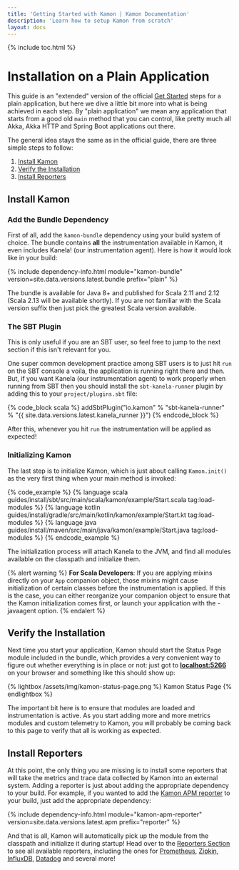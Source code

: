 ```yaml
---
title: 'Getting Started with Kamon | Kamon Documentation'
description: 'Learn how to setup Kamon from scratch'
layout: docs
---
```


{% include toc.html %}

Installation on a Plain Application
===================================

This guide is an "extended" version of the official [Get Started][get-started] steps for a plain application, but here we
dive a little bit more into what is being achieved in each step. By "plain application" we mean any application that
starts from a good old `main` method that you can control, like pretty much all Akka, Akka HTTP and Spring Boot
applications out there.

The general idea stays the same as in the official guide, there are three simple steps to follow:
  1. [Install Kamon](#install-kamon)
  2. [Verify the Installation](#verify-the-installation)
  2. [Install Reporters](#install-reporters)


Install Kamon
-------------

### Add the Bundle Dependency

First of all, add the `kamon-bundle` dependency using your build system of choice. The bundle contains **all** the
instrumentation available in Kamon, it even includes Kanela! (our instrumentation agent). Here is how it would look like
in your build:

{% include dependency-info.html module="kamon-bundle" version=site.data.versions.latest.bundle prefix="plain" %}

The bundle is available for Java 8+ and published for Scala 2.11 and 2.12 (Scala 2.13 will be available shortly). If you
are not familiar with the Scala version suffix then just pick the greatest Scala version available.

### The SBT Plugin

This is only useful if you are an SBT user, so feel free to jump to the next section if this isn't relevant for you.

One super common development practice among SBT users is to just hit `run` on the SBT console a voila, the application
is running right there and then. But, if you want Kanela (our instrumentation agent) to work properly when running from
SBT then you should install the `sbt-kanela-runner` plugin by adding this to your `project/plugins.sbt` file:

{% code_block scala %}
addSbtPlugin("io.kamon" % "sbt-kanela-runner" % "{{ site.data.versions.latest.kanela_runner }}")
{% endcode_block %}

After this, whenever you hit `run` the instrumentation will be applied as expected!


### Initializing Kamon

The last step is to initialize Kamon, which is just about calling `Kamon.init()` as the very first thing when your main
method is invoked:

{% code_example %}
{%   language scala guides/install/sbt/src/main/scala/kamon/example/Start.scala tag:load-modules %}
{%   language kotlin guides/install/gradle/src/main/kotlin/kamon/example/Start.kt tag:load-modules %}
{%   language java guides/install/maven/src/main/java/kamon/example/Start.java tag:load-modules %}
{% endcode_example %}

The initialization process will attach Kanela to the JVM, and find all modules available on the classpath and initialize
them.

{% alert warning %}
<strong>For Scala Developers</strong>: If you are applying mixins directly on your `App` companion object, those mixins might cause
initialization of certain classes before the instrumentation is applied. If this is the case, you can either
reorganize your companion object to ensure that the Kamon initialization comes first, or launch your application with
the -javaagent option.
{% endalert %}


Verify the Installation
-----------------------

Next time you start your application, Kamon should start the Status Page module included in the bundle, which provides a
very convenient way to figure out whether everything is in place or not: just got to
<a href="http://localhost:5266/" target="_blank"><strong>localhost:5266</strong></a> on your browser and something like
this should show up:

{% lightbox /assets/img/kamon-status-page.png %}
Kamon Status Page
{% endlightbox %}

The important bit here is to ensure that modules are loaded and instrumentation is active. As you start adding more and
more metrics modules and custom telemetry to Kamon, you will probably be coming back to this page to verify that all is
working as expected.


Install Reporters
-----------------

At this point, the only thing you are missing is to install some reporters that will take the metrics and trace data
collected by Kamon into an external system. Adding a reporter is just about adding the appropriate dependency to your
build. For example, if you wanted to add the [Kamon APM reporter][apm-reporter] to your build, just add the appropriate dependency:

{% include dependency-info.html module="kamon-apm-reporter" version=site.data.versions.latest.apm prefix="reporter" %}

And that is all, Kamon will automatically pick up the module from the classpath and initialize it during startup! Head
over to the [Reporters Section][reporters] to see all available reporters, including the ones for [Prometheus][prometheus],
[Zipkin][zipkin], [InfluxDB][influxdb], [Datadog][datadog] and several more!


[get-started]: /get-started/
[reporters]: ../../../reporters/
[apm-reporter]: ../../../reporters/apm/
[prometheus]: ../../../reporters/prometheus/
[zipkin]: ../../../reporters/zipkin/
[influxdb]: ../../../reporters/influxdb/
[datadog]: ../../../reporters/datadog/
